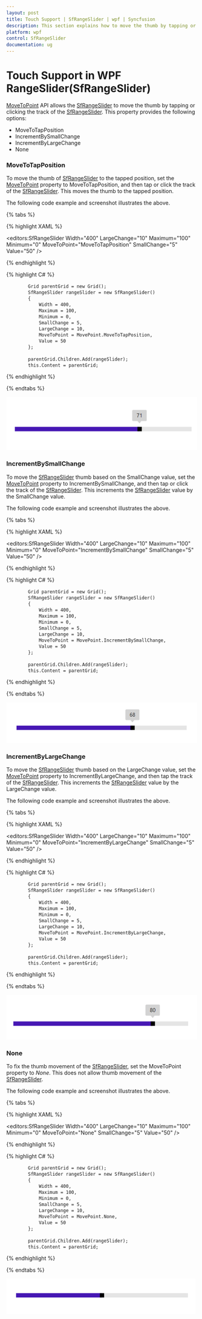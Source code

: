 ```yaml
---
layout: post
title: Touch Support | SfRangeSlider | wpf | Syncfusion
description: This section explains how to move the thumb by tapping or clicking in the Syncfusion WPF SfRangeSlider.
platform: wpf
control: SfRangeSlider 
documentation: ug
---
```


# Touch Support in WPF RangeSlider(SfRangeSlider)

[MoveToPoint](https://help.syncfusion.com/cr/wpf/Syncfusion.SfInput.Wpf~Syncfusion.Windows.Controls.Input.SfRangeSlider~MoveToPoint.html) API allows the [SfRangeSlider](https://help.syncfusion.com/cr/wpf/Syncfusion.SfInput.Wpf~Syncfusion.Windows.Controls.Input.SfRangeSlider.html) to move the thumb by tapping or clicking the track of the [SfRangeSlider](https://help.syncfusion.com/cr/wpf/Syncfusion.SfInput.Wpf~Syncfusion.Windows.Controls.Input.SfRangeSlider.html). This property provides the following options:

* MoveToTapPosition
* IncrementBySmallChange
* IncrementByLargeChange
* None

### MoveToTapPosition

To move the thumb of [SfRangeSlider](https://help.syncfusion.com/cr/wpf/Syncfusion.SfInput.Wpf~Syncfusion.Windows.Controls.Input.SfRangeSlider.html) to the tapped position, set the [MoveToPoint](https://help.syncfusion.com/cr/wpf/Syncfusion.SfInput.Wpf~Syncfusion.Windows.Controls.Input.SfRangeSlider~MoveToPoint.html) property to MoveToTapPosition, and then tap or click the track of the [SfRangeSlider](https://help.syncfusion.com/cr/wpf/Syncfusion.SfInput.Wpf~Syncfusion.Windows.Controls.Input.SfRangeSlider.html). This moves the thumb to the tapped position.

The following code example and screenshot illustrates the above.

{% tabs %}

{% highlight XAML %}

<editors:SfRangeSlider
                    Width="400"
                    LargeChange="10"
                    Maximum="100"
                    Minimum="0"
                    MoveToPoint="MoveToTapPosition"
                    SmallChange="5"
                    Value="50" />

{% endhighlight %}

{% highlight C# %}

            Grid parentGrid = new Grid();
            SfRangeSlider rangeSlider = new SfRangeSlider()
            {   
                Width = 400,
                Maximum = 100,
                Minimum = 0,
                SmallChange = 5,
                LargeChange = 10,
                MoveToPoint = MovePoint.MoveToTapPosition,
                Value = 50
            };

            parentGrid.Children.Add(rangeSlider);
            this.Content = parentGrid;

{% endhighlight %}

{% endtabs %}

![MoveToTapPosition](Touch-Support_images/Touch-Support_img1.png)

### IncrementBySmallChange

To move the [SfRangeSlider](https://help.syncfusion.com/cr/wpf/Syncfusion.SfInput.Wpf~Syncfusion.Windows.Controls.Input.SfRangeSlider.html) thumb based on the SmallChange value, set the [MoveToPoint](https://help.syncfusion.com/cr/wpf/Syncfusion.SfInput.Wpf~Syncfusion.Windows.Controls.Input.SfRangeSlider~MoveToPoint.html) property to IncrementBySmallChange, and then tap or click the track of the [SfRangeSlider](https://help.syncfusion.com/cr/wpf/Syncfusion.SfInput.Wpf~Syncfusion.Windows.Controls.Input.SfRangeSlider.html). This increments the [SfRangeSlider](https://help.syncfusion.com/cr/wpf/Syncfusion.SfInput.Wpf~Syncfusion.Windows.Controls.Input.SfRangeSlider.html) value by the SmallChange value.

The following code example and screenshot illustrates the above.

{% tabs %}

{% highlight XAML %}

<editors:SfRangeSlider
                    Width="400"
                    LargeChange="10"
                    Maximum="100"
                    Minimum="0"
                    MoveToPoint="IncrementBySmallChange"
                    SmallChange="5"
                    Value="50" />

{% endhighlight %}

{% highlight C# %}

            Grid parentGrid = new Grid();
            SfRangeSlider rangeSlider = new SfRangeSlider()
            {   
                Width = 400,
                Maximum = 100,
                Minimum = 0,
                SmallChange = 5,
                LargeChange = 10,
                MoveToPoint = MovePoint.IncrementBySmallChange,
                Value = 50
            };

            parentGrid.Children.Add(rangeSlider);
            this.Content = parentGrid;

{% endhighlight %}

{% endtabs %}

![IncrementBySmallChange](Touch-Support_images/Touch-Support_img2.png)

### IncrementByLargeChange

To move the [SfRangeSlider](https://help.syncfusion.com/cr/wpf/Syncfusion.SfInput.Wpf~Syncfusion.Windows.Controls.Input.SfRangeSlider.html) thumb based on the LargeChange value, set the [MoveToPoint](https://help.syncfusion.com/cr/wpf/Syncfusion.SfInput.Wpf~Syncfusion.Windows.Controls.Input.SfRangeSlider~MoveToPoint.html) property to IncrementByLargeChange, and then tap the track of the [SfRangeSlider](https://help.syncfusion.com/cr/wpf/Syncfusion.SfInput.Wpf~Syncfusion.Windows.Controls.Input.SfRangeSlider.html). This increments the [SfRangeSlider](https://help.syncfusion.com/cr/wpf/Syncfusion.SfInput.Wpf~Syncfusion.Windows.Controls.Input.SfRangeSlider.html) value by the LargeChange value.

The following code example and screenshot illustrates the above.

{% tabs %}

{% highlight XAML %}

<editors:SfRangeSlider
                    Width="400"
                    LargeChange="10"
                    Maximum="100"
                    Minimum="0"
                    MoveToPoint="IncrementByLargeChange"
                    SmallChange="5"
                    Value="50" />

{% endhighlight %}

{% highlight C# %}

            Grid parentGrid = new Grid();
            SfRangeSlider rangeSlider = new SfRangeSlider()
            {   
                Width = 400,
                Maximum = 100,
                Minimum = 0,
                SmallChange = 5,
                LargeChange = 10,
                MoveToPoint = MovePoint.IncrementByLargeChange,
                Value = 50
            };

            parentGrid.Children.Add(rangeSlider);
            this.Content = parentGrid;

{% endhighlight %}

{% endtabs %}

![IncrementByLargeChange](Touch-Support_images/Touch-Support_img3.png)


### None

To fix the thumb movement of the [SfRangeSlider](https://help.syncfusion.com/cr/wpf/Syncfusion.SfInput.Wpf~Syncfusion.Windows.Controls.Input.SfRangeSlider.html), set the MoveToPoint property to _None_. This does not allow thumb movement of the [SfRangeSlider](https://help.syncfusion.com/cr/wpf/Syncfusion.SfInput.Wpf~Syncfusion.Windows.Controls.Input.SfRangeSlider.html).

The following code example and screenshot illustrates the above.

{% tabs %}

{% highlight XAML %}

<editors:SfRangeSlider
                    Width="400"
                    LargeChange="10"
                    Maximum="100"
                    Minimum="0"
                    MoveToPoint="None"
                    SmallChange="5"
                    Value="50" />

{% endhighlight %}

{% highlight C# %}

            Grid parentGrid = new Grid();
            SfRangeSlider rangeSlider = new SfRangeSlider()
            {   
                Width = 400,
                Maximum = 100,
                Minimum = 0,
                SmallChange = 5,
                LargeChange = 10,
                MoveToPoint = MovePoint.None,
                Value = 50
            };

            parentGrid.Children.Add(rangeSlider);
            this.Content = parentGrid;

{% endhighlight %}

{% endtabs %}

![None](Touch-Support_images/Touch-Support_img4.png)







